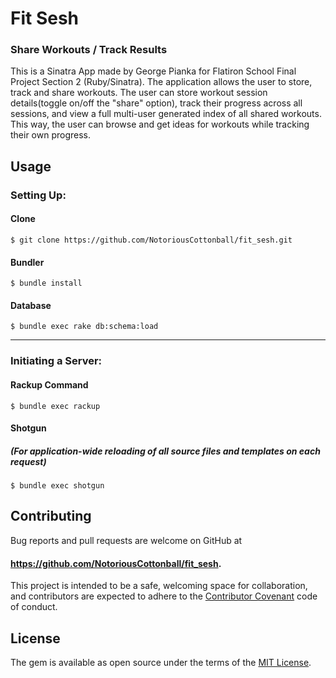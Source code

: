 # Fit Sesh
### Share Workouts / Track Results

This is a Sinatra App made by George Pianka for Flatiron School Final Project Section 2 (Ruby/Sinatra). The application allows the user to store, track and share workouts. The user can store workout session details(toggle on/off the "share" option), track their progress across all sessions, and view a full multi-user generated index of all shared workouts. This way, the user can browse and get ideas for workouts while tracking their own progress.

## Usage

### Setting Up:

#### Clone
`$ git clone https://github.com/NotoriousCottonball/fit_sesh.git`
#### Bundler
`$ bundle install`
#### Database
`$ bundle exec rake db:schema:load`

---

### Initiating a Server:

#### Rackup Command
`$ bundle exec rackup`

#### Shotgun
##### (For application-wide reloading of all source files and templates on each request)
`$ bundle exec shotgun`

## Contributing

Bug reports and pull requests are welcome on GitHub at
#### https://github.com/NotoriousCottonball/fit_sesh.
This project is intended to be a safe, welcoming space for collaboration, and contributors are expected to adhere to the [Contributor Covenant](contributor-covenant.org) code of conduct.

## License

The gem is available as open source under the terms of the [MIT License](http://opensource.org/licenses/MIT).
